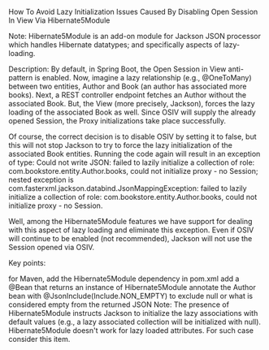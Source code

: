How To Avoid Lazy Initialization Issues Caused By Disabling Open Session In View Via Hibernate5Module

Note: Hibernate5Module is an add-on module for Jackson JSON processor which handles Hibernate datatypes; and specifically aspects of lazy-loading.

Description: By default, in Spring Boot, the Open Session in View anti-pattern is enabled. Now, imagine a lazy relationship (e.g., @OneToMany) between two entities, Author and Book (an author has associated more books). Next, a REST controller endpoint fetches an Author without the associated Book. But, the View (more precisely, Jackson), forces the lazy loading of the associated Book as well. Since OSIV will supply the already opened Session, the Proxy initializations take place successfully.

Of course, the correct decision is to disable OSIV by setting it to false, but this will not stop Jackson to try to force the lazy initialization of the associated Book entities. Running the code again will result in an exception of type: Could not write JSON: failed to lazily initialize a collection of role: com.bookstore.entity.Author.books, could not initialize proxy - no Session; nested exception is com.fasterxml.jackson.databind.JsonMappingException: failed to lazily initialize a collection of role: com.bookstore.entity.Author.books, could not initialize proxy - no Session.

Well, among the Hibernate5Module features we have support for dealing with this aspect of lazy loading and eliminate this exception. Even if OSIV will continue to be enabled (not recommended), Jackson will not use the Session opened via OSIV.

Key points:

for Maven, add the Hibernate5Module dependency in pom.xml
add a @Bean that returns an instance of Hibernate5Module
annotate the Author bean with @JsonInclude(Include.NON_EMPTY) to exclude null or what is considered empty from the returned JSON
Note: The presence of Hibernate5Module instructs Jackson to initialize the lazy associations with default values (e.g., a lazy associated collection will be initialized with null). Hibernate5Module doesn't work for lazy loaded attributes. For such case consider this item.